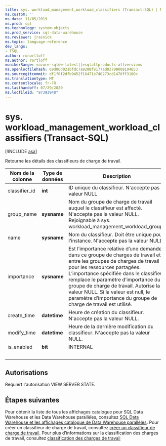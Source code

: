 ```yaml
---
title: sys. workload_management_workload_classifiers (Transact-SQL) | Microsoft Docs
ms.custom: ''
ms.date: 11/05/2019
ms.prod: sql
ms.technology: system-objects
ms.prod_service: sql-data-warehouse
ms.reviewer: jrasnick
ms.topic: language-reference
dev_langs:
- TSQL
author: ronortloff
ms.author: rortloff
monikerRange: =azure-sqldw-latest||=sqlallproducts-allversions
ms.openlocfilehash: 69d06d021bfdc7a9208f8177ad93708008104653
ms.sourcegitcommit: df1f0f2dfb9452f16471e740273cd1478ff3100c
ms.translationtype: MT
ms.contentlocale: fr-FR
ms.lasthandoff: 07/29/2020
ms.locfileid: "87393948"
---
```

# <a name="sysworkload_management_workload_classifiers-transact-sql"></a>sys. workload_management_workload_classifiers (Transact-SQL)

[!INCLUDE [asa](../../includes/applies-to-version/asa.md)]

 Retourne les détails des classifieurs de charge de travail.  
  
|Nom de la colonne|Type de données|Description|Plage|  
|-----------------|---------------|-----------------|-----------|
|classifier_id|**int**|ID unique du classifieur. N'accepte pas la valeur NULL||
group_name|**sysname**|Nom du groupe de charge de travail auquel le classifieur est affecté. N'accepte pas la valeur NULL. Rejoignable à sys. workload_management_workload_groups ||
name|**sysname**|Nom du classifieur. Doit être unique pour l’instance. N'accepte pas la valeur NULL.||
|importance|**sysname**|Est l’importance relative d’une demande dans ce groupe de charges de travail et entre les groupes de charges de travail pour les ressources partagées.  L’importance spécifiée dans le classifieur remplace le paramètre d’importance du groupe de charge de travail. Autorise la valeur NULL.  Si la valeur est null, le paramètre d’importance du groupe de charge de travail est utilisé.|Low, below_normal, normal (par défaut), above_normal, High |
|create_time|**datetime**|Heure de création du classifieur. N'accepte pas la valeur NULL.||
modify_time|**datetime**|Heure de la dernière modification du classifieur. N'accepte pas la valeur NULL.||
is_enabled|**bit**|INTERNAL||
|&nbsp;||||
  
## <a name="permissions"></a>Autorisations

Requiert l'autorisation VIEW SERVER STATE.

## <a name="next-steps"></a>Étapes suivantes

 Pour obtenir la liste de tous les affichages catalogue pour SQL Data Warehouse et les Data Warehouse parallèles, consultez [SQL Data Warehouse et les affichages catalogue de Data Warehouse parallèles](../../relational-databases/system-catalog-views/sql-data-warehouse-and-parallel-data-warehouse-catalog-views.md). Pour créer un classifieur de charge de travail, consultez [créer un classifieur de charge de travail](../../t-sql/statements/create-workload-classifier-transact-sql.md). Pour plus d’informations sur la classification des charges de travail, consultez [classification des charges de travail](/azure/sql-data-warehouse/sql-data-warehouse-workload-classification)

